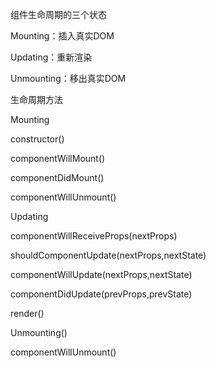组件生命周期的三个状态

Mounting：插入真实DOM

Updating：重新渲染

Unmounting：移出真实DOM



生命周期方法

Mounting

constructor()

componentWillMount()

componentDidMount()

componentWillUnmount()



Updating

componentWillReceiveProps(nextProps)

shouldComponentUpdate(nextProps,nextState)

componentWillUpdate(nextProps,nextState)

componentDidUpdate(prevProps,prevState)

render()



Unmounting()

componentWillUnmount()